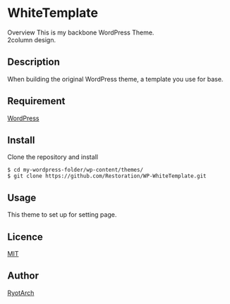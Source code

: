 WhiteTemplate
====

Overview
This is my backbone WordPress Theme.  
2column design.


## Description
When building the original WordPress theme, a template you use for base.


## Requirement
[WordPress](https://wordpress.org/)


## Install
Clone the repository and install 

```
$ cd my-wordpress-folder/wp-content/themes/
$ git clone https://github.com/Restoration/WP-WhiteTemplate.git
```

## Usage
This theme to set up for setting page.


## Licence

[MIT](https://github.com/Restoration/WhiteTemplate/blob/master/README.md)

## Author

[RyotArch](https://github.com/Restoration)
